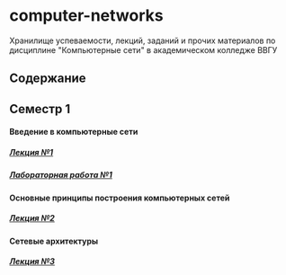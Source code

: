# computer-networks
Хранилище успеваемости, лекций, заданий и прочих материалов по дисциплине "Компьютерные сети" в академическом колледже ВВГУ

## Содержание

## Семестр 1

#### Введение в компьютерные сети

##### [Лекция №1](sem1/lecs/lec1/lec1.md)
##### [Лабораторная работа №1](sem1/labs/lab1.md)

#### Основные принципы построения компьютерных сетей

##### [Лекция №2](sem1/lecs/lec2/lec2.md)

#### Сетевые архитектуры

##### [Лекция №3](sem1/lecs/lec3.pdf)
